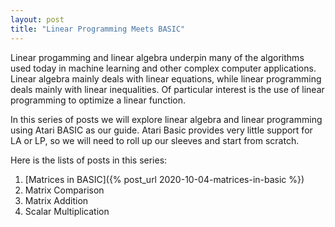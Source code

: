 ```yaml
---
layout: post
title: "Linear Programming Meets BASIC"
---
```


Linear progamming and linear algebra underpin many of the algorithms used today in machine learning and other complex computer applications. Linear algebra mainly deals with linear equations, while linear programming deals mainly with linear inequalities. Of particular interest is the use of linear programming to optimize a linear function.

In this series of posts we will explore linear algebra and linear programming using Atari BASIC as our guide. Atari Basic provides very little support for LA or LP, so we will need to roll up our sleeves and start from scratch. 

Here is the lists of posts in this series:

1. [Matrices in BASIC]({% post_url 2020-10-04-matrices-in-basic %})
2. Matrix Comparison
3. Matrix Addition
4. Scalar Multiplication


